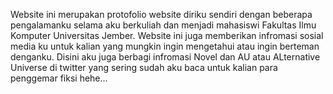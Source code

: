 Website ini merupakan protofolio website diriku sendiri dengan beberapa pengalamanku selama aku berkuliah dan menjadi mahasiswi Fakultas Ilmu Komputer Universitas Jember. Website ini juga memberikan infromasi sosial media ku untuk kalian yang mungkin ingin mengetahui atau ingin berteman denganku. Disini aku juga berbagi infromasi Novel dan AU atau ALternative Universe di twitter yang sering sudah aku baca untuk kalian para penggemar fiksi hehe...
